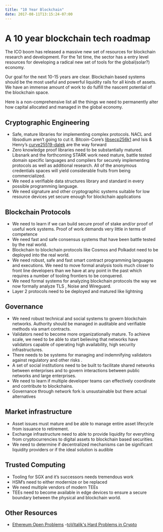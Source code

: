 ```yaml
---
title: "10 Year Blockchain"
date: 2017-08-11T13:15:24-07:00
---
```


# A 10 year blockchain tech roadmap
The ICO boom has released a massive new set of resources for blockchain research and development. For the 1st time, the sector has a entry level resources for developing a radical new set of tools for the global(solar?)  economy. 

Our goal for the next 10-15 years are clear. Blockchain based systems should be the most useful and powerful liquidity rails for all kinds of assets. We have an immense amount of work to do fulfill the nascent potential of the blockchain space.

Here is a non-comprehensive list all the things we need to permanently alter how capital allocated and managed in the global economy.


## Cryptographic Engineering
- Safe, mature libraries for implementing complex protocols. NACL and libsodium aren’t going to cut it. Bitcoin-Core’s [libsecp256k1](https://github.com/bitcoin-core/secp256k1) and Isis & Henry’s [curve25519-dalek](https://github.com/isislovecruft/curve25519-dalek) are the way forward
- Zero knowledge proof libraries need to be substantially matured. Libsnark and the forthcoming STARK work need mature, battle tested domain specific languages and compilers for securely implementing protocols as well as additional research.  All of the anonymous credentials spaces will yield considerable fruits from being commercialized.
- We need a verifiable data structures library and standard in every possible programming language.
- We need signature and other cryptographic systems suitable for low resource devices yet secure enough for blockchain applications

## Blockchain Protocols
- We need to learn if we can build secure proof of stake and/or proof of useful work systems.  Proof of work demands very little in terms of competence 
- We need fast and safe consensus systems that have been battle tested by the real world. 
- Blockchain to blockchain protocols like Cosmos and Polkadot need to be deployed into the real world.
- We need robust, safe and fast smart contract programming languages and executions. We need to move formal analysis tools much closer to front line developers than we have at any point in the past which requires a number of tooling frontiers to be conquered.
- We need formal systems for analyzing blockchain protocols the way we now formally analyze TLS , Noise and Wireguard.
- Layer 2 protocols need to be deployed and matured like lightning


## Governance
- We need robust technical and social systems to govern blockchain networks. Authority should be managed in auditable and verifiable methods via smart contracts.
- Validators need to become more organizationally mature. To achieve scale, we need to be able to start believing that networks have validators capable of operating high availability, high security infrastructures. 
- There needs to be systems for managing and indemnifying validators against regulatory and other risks .
- A set of social institutions need to be built to facilitate shared networks between enterprises and to govern interactions between public networks and large enterprises.
- We need to learn if multiple developer teams can effectively coordinate and contribute to blockchains.
- Governance through network fork is unsustainable but there actual alternatives

## Market infrastructure
- Asset issues must mature and be able to manage entire asset lifecycle from issuance to retirement.
- Exchange infrastructure need to able to provide liquidity for everything from cryptocurrencies to digital assets to blockchain based securities.
- We need to determine if decentralized mechanisms can be significant liquidity providers or if the ideal solution is audible 

## Trusted Computing
- Tooling for SGX and it’s successors needs tremendous work
- HSM’s need to either modernize or be replaced
- We need multiple vendors of modern TEEs
- TEEs need to become available in edge devices to ensure a secure boundary between the physical and blockchain world.


## Other Resources
- [Ethereum Open Problems](https://github.com/ethereum/wiki/wiki/Problems)
-[toVitalik's Hard Problems in Crypto](https://www.youtube.com/watch?v=p5qwbOkCZSc)


